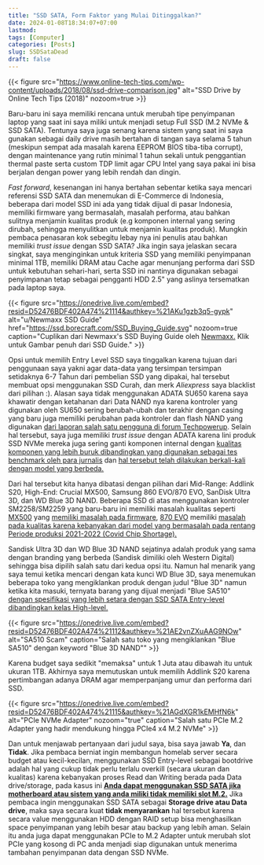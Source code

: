 ```yaml
---
title: "SSD SATA, Form Faktor yang Mulai Ditinggalkan?"
date: 2024-01-08T18:34:07+07:00
lastmod:
tags: [Computer]
categories: [Posts]
slug: SSDSataDead
draft: false
---
```

{{< figure
    src="https://www.online-tech-tips.com/wp-content/uploads/2018/08/ssd-drive-comparison.jpg"
    alt="SSD Drive by Online Tech Tips (2018)"
    nozoom=true
    >}}

Baru-baru ini saya memiliki rencana untuk merubah tipe penyimpanan laptop yang saat ini saya miliki untuk menjadi setup Full SSD (M.2 NVMe & SSD SATA). Tentunya saya juga senang karena sistem yang saat ini saya gunakan sebagai daily drive masih bertahan di tangan saya selama 5 tahun (meskipun sempat ada masalah karena EEPROM BIOS tiba-tiba corrupt), dengan maintenance yang rutin minimal 1 tahun sekali untuk penggantian thermal paste serta custom TDP limit agar CPU Intel yang saya pakai ini bisa berjalan dengan power yang lebih rendah dan dingin.

*Fast forward*, kesenangan ini hanya bertahan sebentar ketika saya mencari referensi SSD SATA dan menemukan di E-Commerce di Indonesia, beberapa dari model SSD ini ada yang tidak dijual di pasar Indonesia, memiliki firmware yang bermasalah, masalah performa, atau bahkan sulitnya menjamin kualitas produk (e.g komponen internal yang sering dirubah, sehingga menyulitkan untuk menjamin kualitas produk). Mungkin pembaca penasaran kok sebegitu lebay nya ini penulis atau bahkan memiliki *trust issue* dengan SSD SATA? Jika ingin saya jelaskan secara singkat, saya menginginkan untuk kriteria SSD yang memiliki penyimpanan minimal 1TB, memiliki DRAM atau Cache agar menunjang performa dari SSD untuk kebutuhan sehari-hari, serta SSD ini nantinya digunakan sebagai penyimpanan tetap sebagai pengganti HDD 2.5" yang aslinya tersematkan pada laptop saya.

{{< figure
    src="https://onedrive.live.com/embed?resid=D52476BDF402A474%21114&authkey=%21AKu1gzb3q5-gypk"
    alt="u/Newmaxx SSD Guide"
    href="https://ssd.borecraft.com/SSD_Buying_Guide.svg"
    nozoom=true
    caption="Cuplikan dari Newmaxx's SSD Buying Guide oleh [Newmaxx.](https://borecraft.com/) Klik untuk Gambar penuh dari SSD Guide."
    >}}

Opsi untuk memilih Entry Level SSD saya tinggalkan karena tujuan dari penggunaan saya yakni agar data-data yang tersimpan tersimpan setidaknya 6-7 Tahun dari pembelian SSD yang dipakai, hal tersebut membuat opsi menggunakan SSD Curah, dan merk *Aliexpress* saya blacklist dari pilihan :). Alasan saya tidak menggunakan ADATA SU650 karena saya khawatir dengan ketahanan dari Data NAND nya karena kontroler yang digunakan oleh SU650 sering berubah-ubah dan terakhir dengan casing yang baru juga memiliki perubahan pada kontroler dan flash NAND yang digunakan [dari laporan salah satu pengguna di forum Techpowerup](https://www.techpowerup.com/ssd-specs/adata-ultimate-su650-240-gb.d1678). Selain hal tersebut, saya juga memiliki *trust issue* dengan ADATA karena lini produk SSD NVMe mereka juga sering ganti komponen internal dengan <ins>[kualitas komponen yang lebih buruk dibandingkan yang digunakan sebagai tes benchmark oleh para jurnalis](https://www.tomshardware.com/news/adata-and-other-ssd-makers-swapping-parts)</ins> dan <ins>[hal tersebut telah dilakukan berkali-kali dengan model yang berbeda.](https://www.tomshardware.com/news/adata-switches-nand-on-sx8200-pro-ssd-performance-impacted)</ins>

Dari hal tersebut kita hanya dibatasi dengan pilihan dari Mid-Range: Addlink S20, High-End: Crucial MX500, Samsung 860 EVO/870 EVO, SanDisk Ultra 3D, dan WD Blue 3D NAND. Beberapa SSD di atas menggunakan kontroler SM2258/SM2259 yang baru-baru ini memiliki masalah kualitas seperti [MX500](https://www.reddit.com/r/sysadmin/comments/whr5ek/crucial_mx500_historically_good_recent_batches/) yang [memiliki masalah pada firmware](https://www.reddit.com/r/homelab/comments/110u5de/warning_crucial_mx500_ssd_firmware_bug_can/), [870 EVO](https://www.reddit.com/r/DataHoarder/comments/113uibg/samsung_ssd_870_evo_good_with_uncorrectable_error/) memiliki [masalah pada kualitas karena kebanyakan dari model yang bermasalah pada rentang Periode produksi 2021-2022 (Covid Chip Shortage).](https://www.techpowerup.com/forums/threads/samsung-870-evo-beware-certain-batches-prone-to-failure.291504/)

Sandisk Ultra 3D dan WD Blue 3D NAND sejatinya adalah produk yang sama dengan branding yang berbeda (Sandisk dimiliki oleh Western Digital) sehingga bisa dipilih salah satu dari kedua opsi itu. Namun hal menarik yang saya temui ketika mencari dengan kata kunci WD Blue 3D, saya menemukan beberapa toko yang mengiklankan produk dengan judul "Blue 3D" namun ketika kita masuki, ternyata barang yang dijual menjadi "Blue SA510" [dengan spesifikasi yang lebih setara dengan SSD SATA Entry-level dibandingkan kelas High-level.](https://www.techpowerup.com/ssd-specs/western-digital-blue-sa510-500-gb.d851)

{{< figure
    src="https://onedrive.live.com/embed?resid=D52476BDF402A474%21112&authkey=%21AE2vnZXuAAG9NOw"
    alt="SA510 Scam"
    caption="Salah satu toko yang mengiklankan \"Blue SA510\" dengan keyword \"Blue 3D NAND\""
    >}}

Karena budget saya sedikit "memaksa" untuk 1 Juta atau dibawah itu untuk ukuran 1TB. Akhirnya saya memutuskan untuk memilih Addlink S20 karena pertimbangan adanya DRAM agar memperpanjang umur dan performa dari SSD.

{{< figure
    src="https://onedrive.live.com/embed?resid=D52476BDF402A474%21115&authkey=%21AGdXGR1kEMHfN6k"
    alt="PCIe NVMe Adapter"
    nozoom="true"
    caption="Salah satu PCIe M.2 Adapter yang hadir mendukung hingga PCIe4 x4 M.2 NVMe"
    >}}

Dan untuk menjawab pertanyaan dari judul saya, bisa saya jawab **Ya**, dan **Tidak**. Jika pembaca berniat ingin membangun homelab server secara budget atau kecil-kecilan, menggunakan SSD Entry-level sebagai bootdrive adalah hal yang cukup tidak perlu terlalu overkill (secara ukuran dan kualitas) karena kebanyakan proses Read dan Writing berada pada Data drive/storage, pada kasus ini <ins>**Anda dapat menggunakan SSD SATA jika motherboard atau sistem yang anda miliki tidak memiliki slot M.2.**</ins> Jika pembaca ingin menggunakan SSD SATA sebagai **Storage drive atau Data drive**, maka saya secara kuat **tidak menyarankan** hal tersebut karena secara value menggunakan HDD dengan RAID setup bisa menghasilkan space penyimpanan yang lebih besar atau backup yang lebih aman. Selain itu anda juga dapat menggunakan PCIe to M.2 Adapter untuk merubah slot PCIe yang kosong di PC anda menjadi siap digunakan untuk menerima tambahan penyimpanan data dengan SSD NVMe.

